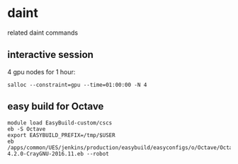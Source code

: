 # daint

related daint commands

## interactive session

4 gpu nodes for 1 hour:
```
salloc --constraint=gpu --time=01:00:00 -N 4
```

## easy build for Octave

```
module load EasyBuild-custom/cscs
eb -S Octave
export EASYBUILD_PREFIX=/tmp/$USER
eb /apps/common/UES/jenkins/production/easybuild/easyconfigs/o/Octave/Octave-4.2.0-CrayGNU-2016.11.eb --robot
```
